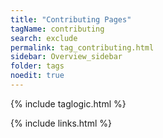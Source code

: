 ```yaml
---
title: "Contributing Pages"
tagName: contributing
search: exclude
permalink: tag_contributing.html
sidebar: Overview_sidebar
folder: tags
noedit: true
---
```

{% include taglogic.html %}

{% include links.html %}
